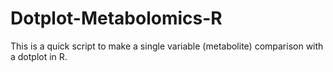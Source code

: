# Dotplot-Metabolomics-R
This is a quick script to make a single variable (metabolite) comparison with a dotplot in R.
